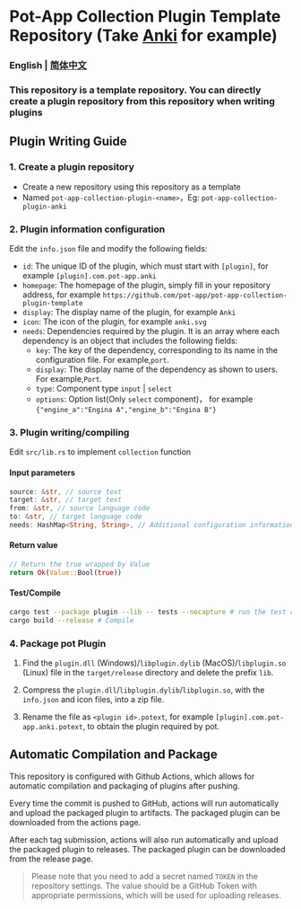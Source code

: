 # Pot-App Collection Plugin Template Repository (Take [Anki](https://apps.ankiweb.net) for example)

### English | [简体中文](./README.md)

### This repository is a template repository. You can directly create a plugin repository from this repository when writing plugins

## Plugin Writing Guide

### 1. Create a plugin repository

- Create a new repository using this repository as a template
- Named `pot-app-collection-plugin-<name>`，Eg: `pot-app-collection-plugin-anki`

### 2. Plugin information configuration

Edit the `info.json` file and modify the following fields:

- `id`: The unique ID of the plugin, which must start with `[plugin]`, for example `[plugin].com.pot-app.anki`
- `homepage`: The homepage of the plugin, simply fill in your repository address, for example `https://github.com/pot-app/pot-app-collection-plugin-template`
- `display`: The display name of the plugin, for example `Anki`
- `icon`: The icon of the plugin, for example `anki.svg`
- `needs`: Dependencies required by the plugin. It is an array where each dependency is an object that includes the following fields:
  - `key`: The key of the dependency, corresponding to its name in the configuration file. For example,`port`.
  - `display`: The display name of the dependency as shown to users. For example,`Port`.
  - `type`: Component type `input` | `select`
  - `options`: Option list(Only `select` component)， for example `{"engine_a":"Engina A","engine_b":"Engina B"}`

### 3. Plugin writing/compiling

Edit `src/lib.rs` to implement `collection` function

#### Input parameters

```rust
source: &str, // source text
target: &str, // target text
from: &str, // source language code
to: &str, // target language code
needs: HashMap<String, String>, // Additional configuration information required by the plugin, defined by info.json
```

#### Return value

```rust
// Return the true wrapped by Value
return Ok(Value::Bool(true))
```

#### Test/Compile

```bash
cargo test --package plugin --lib -- tests --nocapture # run the test case
cargo build --release # Compile
```

### 4. Package pot Plugin

1. Find the `plugin.dll` (Windows)/`libplugin.dylib` (MacOS)/`libplugin.so` (Linux) file in the `target/release` directory and delete the prefix `lib`.

2. Compress the `plugin.dll`/`libplugin.dylib`/`libplugin.so`, with the `info.json` and icon files, into a zip file.

3. Rename the file as `<plugin id>.potext`, for example `[plugin].com.pot-app.anki.potext`, to obtain the plugin required by pot.

## Automatic Compilation and Package

This repository is configured with Github Actions, which allows for automatic compilation and packaging of plugins after pushing.

Every time the commit is pushed to GitHub, actions will run automatically and upload the packaged plugin to artifacts. The packaged plugin can be downloaded from the actions page.

After each tag submission, actions will also run automatically and upload the packaged plugin to releases. The packaged plugin can be downloaded from the release page.

> Please note that you need to add a secret named `TOKEN` in the repository settings. The value should be a GitHub Token with appropriate permissions, which will be used for uploading releases.

